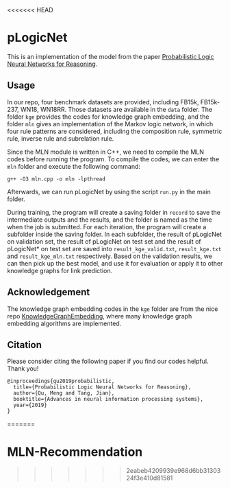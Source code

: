 <<<<<<< HEAD
# pLogicNet
This is an implementation of the model from the paper [Probabilistic Logic Neural Networks for Reasoning](https://arxiv.org/abs/1906.08495).

## Usage
In our repo, four benchmark datasets are provided, including FB15k, FB15k-237, WN18, WN18RR. Those datasets are available in the ```data``` folder. The folder ```kge``` provides the codes for knowledge graph embedding, and the folder ```mln``` gives an implementation of the Markov logic network, in which four rule patterns are considered, including the composition rule, symmetric rule, inverse rule and subrelation rule.

Since the MLN module is written in C++, we need to compile the MLN codes before running the program. To compile the codes, we can enter the ```mln```  folder and execute the following command:
```
g++ -O3 mln.cpp -o mln -lpthread
```
Afterwards, we can run pLogicNet by using the script ```run.py``` in the main folder.

During training, the program will create a saving folder in ```record``` to save the intermediate outputs and the results, and the folder is named as the time when the job is submitted. For each iteration, the program will create a subfolder inside the saving folder. In each subfolder, the result of pLogicNet on validation set, the result of pLogicNet on test set and the result of pLogicNet* on test set are saved into ```result_kge_valid.txt```, ```result_kge.txt``` and ```result_kge_mln.txt``` respectively. Based on the validation results, we can then pick up the best model, and use it for evaluation or apply it to other knowledge graphs for link prediction.

## Acknowledgement
The knowledge graph embedding codes in the ```kge``` folder are from the nice repo [KnowledgeGraphEmbedding](https://github.com/DeepGraphLearning/KnowledgeGraphEmbedding), where many knowledge graph embedding algorithms are implemented.

## Citation
Please consider citing the following paper if you find our codes helpful. Thank you!
```
@inproceedings{qu2019probabilistic,
  title={Probabilistic Logic Neural Networks for Reasoning},
  author={Qu, Meng and Tang, Jian},
  booktitle={Advances in neural information processing systems},
  year={2019}
}
```


=======
# MLN-Recommendation
>>>>>>> 2eabeb4209939e968d6bb3130324f3e410d81581
